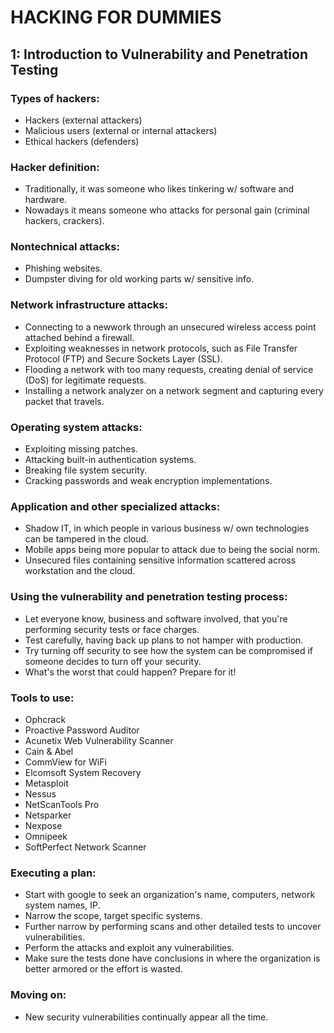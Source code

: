 # HACKING FOR DUMMIES

## 1: Introduction to Vulnerability and Penetration Testing

### Types of hackers:

- Hackers (external attackers)
- Malicious users (external or internal attackers)
- Ethical hackers (defenders)

### Hacker definition:

- Traditionally, it was someone who likes tinkering w/ software and hardware.
- Nowadays it means someone who attacks for personal gain (criminal hackers, crackers).

### Nontechnical attacks:

- Phishing websites.
- Dumpster diving for old working parts w/ sensitive info.

### Network infrastructure attacks:

- Connecting to a newwork through an unsecured wireless access point attached behind a firewall.
- Exploiting weaknesses in network protocols, such as File Transfer Protocol (FTP) and Secure Sockets Layer (SSL).
- Flooding a network with too many requests, creating denial of service (DoS) for legitimate requests.
- Installing a network analyzer on a network segment and capturing every packet that travels.

### Operating system attacks:

- Exploiting missing patches.
- Attacking built-in authentication systems.
- Breaking file system security.
- Cracking passwords and weak encryption implementations.

### Application and other specialized attacks:

- Shadow IT, in which people in various business w/ own technologies can be tampered in the cloud.
- Mobile apps being more popular to attack due to being the social norm.
- Unsecured files containing sensitive information scattered across workstation and the cloud.

### Using the vulnerability and penetration testing process:

- Let everyone know, business and software involved, that you're performing security tests or face charges.
- Test carefully, having back up plans to not hamper with production.
- Try turning off security to see how the system can be compromised if someone decides to turn off your security.
- What's the worst that could happen? Prepare for it!

### Tools to use:

- Ophcrack
- Proactive Password Auditor
- Acunetix Web Vulnerability Scanner
- Cain & Abel
- CommView for WiFi
- Elcomsoft System Recovery
- Metasploit
- Nessus
- NetScanTools Pro
- Netsparker
- Nexpose
- Omnipeek
- SoftPerfect Network Scanner

### Executing a plan:

- Start with google to seek an organization's name, computers, network system names, IP.
- Narrow the scope, target specific systems.
- Further narrow by performing scans and other detailed tests to uncover vulnerabilities.
- Perform the attacks and exploit any vulnerabilities.
- Make sure the tests done have conclusions in where the organization is better armored or the effort is wasted.

### Moving on:

- New security vulnerabilities continually appear all the time.
